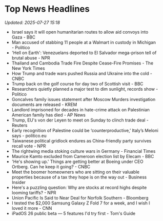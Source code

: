 # Top News Headlines

_Updated: 2025-07-27 15:18_

- Israel says it will open humanitarian routes to allow aid convoys into Gaza - BBC
- Man accused of stabbing 11 people at a Walmart in custody in Michigan - Politico
- 'Hell on Earth': Venezuelans deported to El Salvador mega-prison tell of brutal abuse - NPR
- Thailand and Cambodia Trade Fire Despite Cease-Fire Promises - The New York Times
- How Trump and trade wars pushed Russia and Ukraine into the cold - CNBC
- Trump back on the golf course for day two of Scottish visit - BBC
- Researchers quietly planned a major test to dim sunlight, records show - Politico
- Goncalves family issues statement after Moscow Murders investigation documents are released - KREM
- Landlord imprisoned for decades in hate-crime attack on Palestinian American family has died - AP News
- Trump, EU's von der Leyen to meet on Sunday to clinch trade deal - Reuters
- Early recognition of Palestine could be ‘counterproductive,’ Italy’s Meloni says - politico.eu
- Taiwanese political gridlock endures as China-friendly party survives recall vote - NPR
- The rightwing media stoking culture wars in Germany - Financial Times
- Maurice Kamto excluded from Cameroon election list by Elecam - BBC
- 'He's showing up.' Things are getting better at Boeing under CEO Ortberg. Can he keep it going? - CNBC
- Meet the boomer homeowners who are sitting on their valuable properties because of a tax they hope is on the way out - Business Insider
- Here's a puzzling question: Why are stocks at record highs despite looming tariffs? - NPR
- Union Pacific Is Said to Near Deal for Norfolk Southern - Bloomberg
- I tested the $2,000 Samsung Galaxy Z Fold 7 for a week, and I wish I loved it more - CNN
- iPadOS 26 public beta — 5 features I'd try first - Tom's Guide
